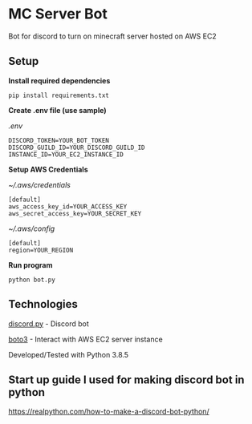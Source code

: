 # MC Server Bot

Bot for discord to turn on minecraft server hosted on AWS EC2

## Setup

**Install required dependencies**

```
pip install requirements.txt
```

**Create .env file (use sample)**

*.env*

```
DISCORD_TOKEN=YOUR_BOT_TOKEN
DISCORD_GUILD_ID=YOUR_DISCORD_GUILD_ID
INSTANCE_ID=YOUR_EC2_INSTANCE_ID
```

**Setup AWS Credentials**

*~/.aws/credentials*

```
[default]
aws_access_key_id=YOUR_ACCESS_KEY
aws_secret_access_key=YOUR_SECRET_KEY
```

*~/.aws/config*

```
[default]
region=YOUR_REGION
```

**Run program**

```
python bot.py
```

## Technologies

[discord.py](https://discordpy.readthedocs.io/en/stable/) - Discord bot

[boto3](https://boto3.amazonaws.com/v1/documentation/api/latest/index.html) - Interact with AWS EC2 server instance

Developed/Tested with Python 3.8.5

## Start up guide I used for making discord bot in python

https://realpython.com/how-to-make-a-discord-bot-python/